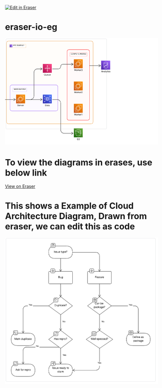 <p><a target="_blank" href="https://app.eraser.io/workspace/QZaoZU96wtJGhuUK0utn" id="edit-in-eraser-github-link"><img alt="Edit in Eraser" src="https://firebasestorage.googleapis.com/v0/b/second-petal-295822.appspot.com/o/images%2Fgithub%2FOpen%20in%20Eraser.svg?alt=media&amp;token=968381c8-a7e7-472a-8ed6-4a6626da5501"></a></p>

# eraser-io-eg
![Cloud Architecgture](/.eraser/QZaoZU96wtJGhuUK0utn___xHDxrJF90SVzAXgzcyI4YCKpeqF3___---figure---KYpjCKszwKlvQ1dD5NDOg---figure---Ank_ZwDYWqQmWROFWD-Xgw.png "Cloud Architecgture")

# To view the diagrams in erases, use below link

[﻿View on Eraser](https://app.eraser.io/workspace/jMUl9J18Hdav0RG8dTuj?elements=10kFcCDIovSyt7mmUy-bYQ) 




# This shows a Example of Cloud Architecture Diagram, Drawn from eraser, we can edit this as code 
![Figure 1](/.eraser/QZaoZU96wtJGhuUK0utn___xHDxrJF90SVzAXgzcyI4YCKpeqF3___---figure---I3aPOVW7itV3pK3phkgXC---figure---3-VPPUV_2bbS_vpxeK7PdA.png "Figure 1")




<!--- Eraser file: https://app.eraser.io/workspace/QZaoZU96wtJGhuUK0utn --->


